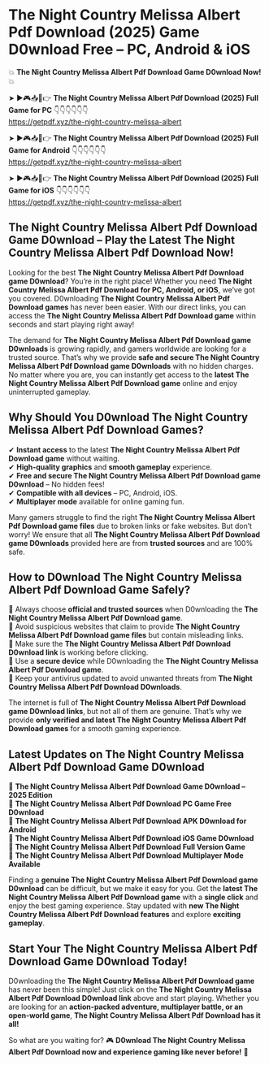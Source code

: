 # The Night Country Melissa Albert Pdf Download (2025) Game D0wnload Free – PC, Android & iOS

💥 **The Night Country Melissa Albert Pdf Download Game D0wnload Now!** 💥  

➤ ►🎮📥📱👉 **The Night Country Melissa Albert Pdf Download (2025) Full Game for PC** 👇👇👇👇👇👇  
https://getpdf.xyz/the-night-country-melissa-albert  

➤ ►🎮📥📱👉 **The Night Country Melissa Albert Pdf Download (2025) Full Game for Android** 👇👇👇👇👇👇  
https://getpdf.xyz/the-night-country-melissa-albert  

➤ ►🎮📥📱👉 **The Night Country Melissa Albert Pdf Download (2025) Full Game for iOS** 👇👇👇👇👇👇  
https://getpdf.xyz/the-night-country-melissa-albert  

## The Night Country Melissa Albert Pdf Download Game D0wnload – Play the Latest The Night Country Melissa Albert Pdf Download Now!

Looking for the best **The Night Country Melissa Albert Pdf Download game D0wnload**? You’re in the right place! Whether you need **The Night Country Melissa Albert Pdf Download for PC, Android, or iOS**, we’ve got you covered. D0wnloading **The Night Country Melissa Albert Pdf Download games** has never been easier. With our direct links, you can access the **The Night Country Melissa Albert Pdf Download game** within seconds and start playing right away!  

The demand for **The Night Country Melissa Albert Pdf Download game D0wnloads** is growing rapidly, and gamers worldwide are looking for a trusted source. That’s why we provide **safe and secure The Night Country Melissa Albert Pdf Download game D0wnloads** with no hidden charges. No matter where you are, you can instantly get access to the **latest The Night Country Melissa Albert Pdf Download game** online and enjoy uninterrupted gameplay.  

## **Why Should You D0wnload The Night Country Melissa Albert Pdf Download Games?**  

✔ **Instant access** to the latest **The Night Country Melissa Albert Pdf Download game** without waiting.  
✔ **High-quality graphics** and **smooth gameplay** experience.  
✔ **Free and secure The Night Country Melissa Albert Pdf Download game D0wnload** – No hidden fees!  
✔ **Compatible with all devices** – PC, Android, iOS.  
✔ **Multiplayer mode** available for online gaming fun.  

Many gamers struggle to find the right **The Night Country Melissa Albert Pdf Download game files** due to broken links or fake websites. But don’t worry! We ensure that all **The Night Country Melissa Albert Pdf Download game D0wnloads** provided here are from **trusted sources** and are 100% safe.  

## **How to D0wnload The Night Country Melissa Albert Pdf Download Game Safely?**  

📌 Always choose **official and trusted sources** when D0wnloading the **The Night Country Melissa Albert Pdf Download game**.  
📌 Avoid suspicious websites that claim to provide **The Night Country Melissa Albert Pdf Download game files** but contain misleading links.  
📌 Make sure the **The Night Country Melissa Albert Pdf Download D0wnload link** is working before clicking.  
📌 Use a **secure device** while D0wnloading the **The Night Country Melissa Albert Pdf Download game**.  
📌 Keep your antivirus updated to avoid unwanted threats from **The Night Country Melissa Albert Pdf Download D0wnloads**.  

The internet is full of **The Night Country Melissa Albert Pdf Download game D0wnload links**, but not all of them are genuine. That’s why we provide **only verified and latest The Night Country Melissa Albert Pdf Download games** for a smooth gaming experience.  

## **Latest Updates on The Night Country Melissa Albert Pdf Download Game D0wnload**  

🔹 **The Night Country Melissa Albert Pdf Download Game D0wnload – 2025 Edition**  
🔹 **The Night Country Melissa Albert Pdf Download PC Game Free D0wnload**  
🔹 **The Night Country Melissa Albert Pdf Download APK D0wnload for Android**  
🔹 **The Night Country Melissa Albert Pdf Download iOS Game D0wnload**  
🔹 **The Night Country Melissa Albert Pdf Download Full Version Game**  
🔹 **The Night Country Melissa Albert Pdf Download Multiplayer Mode Available**  

Finding a **genuine The Night Country Melissa Albert Pdf Download game D0wnload** can be difficult, but we make it easy for you. Get the **latest The Night Country Melissa Albert Pdf Download game** with a **single click** and enjoy the best gaming experience. Stay updated with **new The Night Country Melissa Albert Pdf Download features** and explore **exciting gameplay**.  

## **Start Your The Night Country Melissa Albert Pdf Download Game D0wnload Today!**  

D0wnloading the **The Night Country Melissa Albert Pdf Download game** has never been this simple! Just click on the **The Night Country Melissa Albert Pdf Download D0wnload link** above and start playing. Whether you are looking for an **action-packed adventure, multiplayer battle, or an open-world game**, **The Night Country Melissa Albert Pdf Download has it all!**  

So what are you waiting for? 🎮 **D0wnload The Night Country Melissa Albert Pdf Download now and experience gaming like never before!** 🚀  